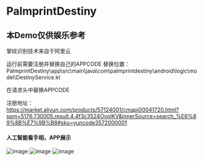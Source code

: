 # PalmprintDestiny

## 本Demo仅供娱乐参考

掌纹识别技术来自于阿里云

运行前需要注册并替换自己的APPCODE
替换位置：PalmprintDestiny\app\src\main\java\com\palmprintdestiny\android\logic\model\DestinyService.kt

在请求头中替换APPCODE

注册地址：https://market.aliyun.com/products/57124001/cmapi00041720.html?spm=5176.730005.result.4.4f3c3524OvplKV&innerSource=search_%E6%89%8B%E7%9B%B8#sku=yuncode3572000001

#### 人工智能看手相，APP展示
![image](https://user-images.githubusercontent.com/49950450/178099903-ed6c83ce-e1d1-43e9-b8fc-377bac314d08.png)
![image](https://user-images.githubusercontent.com/49950450/178099918-5db05dcc-9390-487e-97b8-6843783a30ff.png)
![image](https://user-images.githubusercontent.com/49950450/178099924-7e14f4e0-aa56-4901-92d2-8da4395db5ad.png)
